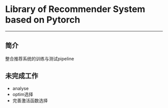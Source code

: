 # Library of Recommender System based on Pytorch

---

## 简介

整合推荐系统的训练与测试pipeline

## 未完成工作

- analyse
- optim选择
- 完善激活函数选择